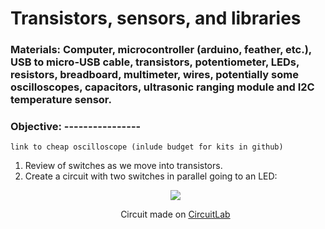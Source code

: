 # Transistors, sensors, and libraries
### Materials: Computer, microcontroller (arduino, feather, etc.), USB to micro-USB cable, transistors, potentiometer, LEDs, resistors, breadboard, multimeter, wires, potentially some oscilloscopes, capacitors, ultrasonic ranging module and I2C temperature sensor.
### Objective: ----------------
```
link to cheap oscilloscope (inlude budget for kits in github)
```
1. Review of switches as we move into transistors.
  1. Create a circuit with two switches in parallel going to an LED:
    <p align="center">
      <img src="https://user-images.githubusercontent.com/52707386/62084888-29613200-b20f-11e9-9f16-f36cc130fb55.png">
    </p>
    <p align="center">Circuit made on [CircuitLab](https://www.circuitlab.com/) </p>
